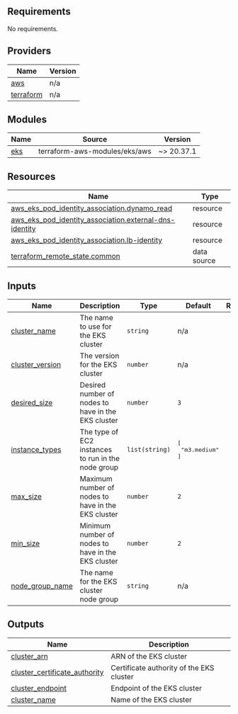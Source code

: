 <!-- BEGIN_TF_DOCS -->
## Requirements

No requirements.

## Providers

| Name | Version |
|------|---------|
| <a name="provider_aws"></a> [aws](#provider\_aws) | n/a |
| <a name="provider_terraform"></a> [terraform](#provider\_terraform) | n/a |

## Modules

| Name | Source | Version |
|------|--------|---------|
| <a name="module_eks"></a> [eks](#module\_eks) | terraform-aws-modules/eks/aws | ~> 20.37.1 |

## Resources

| Name | Type |
|------|------|
| [aws_eks_pod_identity_association.dynamo_read](https://registry.terraform.io/providers/hashicorp/aws/latest/docs/resources/eks_pod_identity_association) | resource |
| [aws_eks_pod_identity_association.external-dns-identity](https://registry.terraform.io/providers/hashicorp/aws/latest/docs/resources/eks_pod_identity_association) | resource |
| [aws_eks_pod_identity_association.lb-identity](https://registry.terraform.io/providers/hashicorp/aws/latest/docs/resources/eks_pod_identity_association) | resource |
| [terraform_remote_state.common](https://registry.terraform.io/providers/hashicorp/terraform/latest/docs/data-sources/remote_state) | data source |

## Inputs

| Name | Description | Type | Default | Required |
|------|-------------|------|---------|:--------:|
| <a name="input_cluster_name"></a> [cluster\_name](#input\_cluster\_name) | The name to use for the EKS cluster | `string` | n/a | yes |
| <a name="input_cluster_version"></a> [cluster\_version](#input\_cluster\_version) | The version for the EKS cluster | `number` | n/a | yes |
| <a name="input_desired_size"></a> [desired\_size](#input\_desired\_size) | Desired number of nodes to have in the EKS cluster | `number` | `3` | no |
| <a name="input_instance_types"></a> [instance\_types](#input\_instance\_types) | The type of EC2 instances to run in the node group | `list(string)` | <pre>[<br/>  "m3.medium"<br/>]</pre> | no |
| <a name="input_max_size"></a> [max\_size](#input\_max\_size) | Maximum number of nodes to have in the EKS cluster | `number` | `2` | no |
| <a name="input_min_size"></a> [min\_size](#input\_min\_size) | Minimum number of nodes to have in the EKS cluster | `number` | `2` | no |
| <a name="input_node_group_name"></a> [node\_group\_name](#input\_node\_group\_name) | The name for the EKS cluster node group | `string` | n/a | yes |

## Outputs

| Name | Description |
|------|-------------|
| <a name="output_cluster_arn"></a> [cluster\_arn](#output\_cluster\_arn) | ARN of the EKS cluster |
| <a name="output_cluster_certificate_authority"></a> [cluster\_certificate\_authority](#output\_cluster\_certificate\_authority) | Certificate authority of the EKS cluster |
| <a name="output_cluster_endpoint"></a> [cluster\_endpoint](#output\_cluster\_endpoint) | Endpoint of the EKS cluster |
| <a name="output_cluster_name"></a> [cluster\_name](#output\_cluster\_name) | Name of the EKS cluster |
<!-- END_TF_DOCS -->
